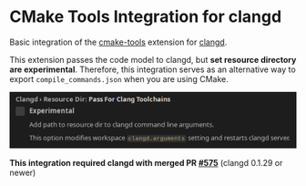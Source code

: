 # CMake Tools Integration for clangd

Basic integration of the [cmake-tools](https://marketplace.visualstudio.com/items?itemName=ms-vscode.cmake-tools) extension for [clangd](https://marketplace.visualstudio.com/items?itemName=llvm-vs-code-extensions.vscode-clangd).

This extension passes the code model to clangd, but **set resource directory are experimental**. Therefore, this integration serves as an alternative way to export `compile_commands.json` when you are using CMake.

![settings](settings.png)





**This integration required clangd with merged PR [#575](https://github.com/clangd/vscode-clangd/pull/575)** (clangd 0.1.29 or newer)

